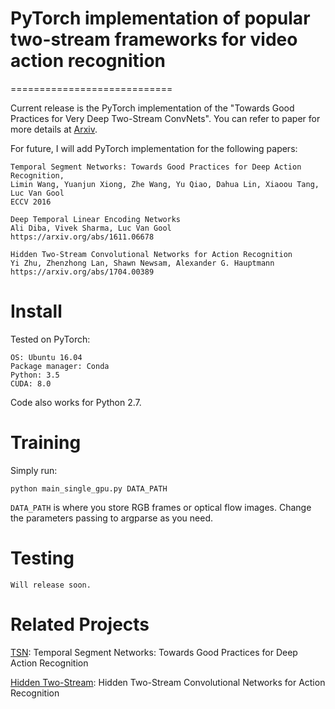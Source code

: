 # PyTorch implementation of popular two-stream frameworks for video action recognition
============================

Current release is the PyTorch implementation of the "Towards Good Practices for Very Deep Two-Stream ConvNets". You can refer to paper for more details at [Arxiv](https://arxiv.org/abs/1507.02159).

For future, I will add PyTorch implementation for the following papers:

```
Temporal Segment Networks: Towards Good Practices for Deep Action Recognition,
Limin Wang, Yuanjun Xiong, Zhe Wang, Yu Qiao, Dahua Lin, Xiaoou Tang, Luc Van Gool
ECCV 2016

Deep Temporal Linear Encoding Networks
Ali Diba, Vivek Sharma, Luc Van Gool
https://arxiv.org/abs/1611.06678

Hidden Two-Stream Convolutional Networks for Action Recognition
Yi Zhu, Zhenzhong Lan, Shawn Newsam, Alexander G. Hauptmann
https://arxiv.org/abs/1704.00389
```

Install
=========

Tested on PyTorch:

```
OS: Ubuntu 16.04
Package manager: Conda
Python: 3.5
CUDA: 8.0
```

Code also works for Python 2.7.

Training
========

Simply run:

`python main_single_gpu.py DATA_PATH`

`DATA_PATH` is where you store RGB frames or optical flow images. Change the parameters passing to argparse as you need.

Testing
========

`Will release soon.`

Related Projects
====================

[TSN](https://github.com/yjxiong/temporal-segment-networks): Temporal Segment Networks: Towards Good Practices for Deep Action Recognition

[Hidden Two-Stream](https://github.com/bryanyzhu/Hidden-Two-Stream): Hidden Two-Stream Convolutional Networks for Action Recognition



